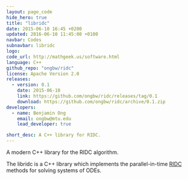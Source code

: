 ```yaml
---
layout: page_code
hide_hero: true
title: "libridc"
date: 2015-06-10 16:45 +0200
updated: 2016-06-10 11:45:00 +0100
navbar: Codes
subnavbar: libridc
logo:
code_url: http://mathgeek.us/software.html
language: C++
github_repo: "ongbw/ridc"
license: Apache Version 2.0
releases:
  - version: 0.1
    date: 2015-06-10
    link: https://github.com/ongbw/ridc/releases/tag/0.1
    download: https://github.com/ongbw/ridc/archive/0.1.zip
developers:
  - name: Benjamin Ong
    email: ongbw@mtu.edu
    lead_developer: true

short_desc: A C++ library for RIDC.
---
```


A modern C++ library for the RIDC algorithm.

The libridc is a C++ library which implements the parallel-in-time [RIDC](/methods/ridc.html)
methods for solving systems of ODEs.
